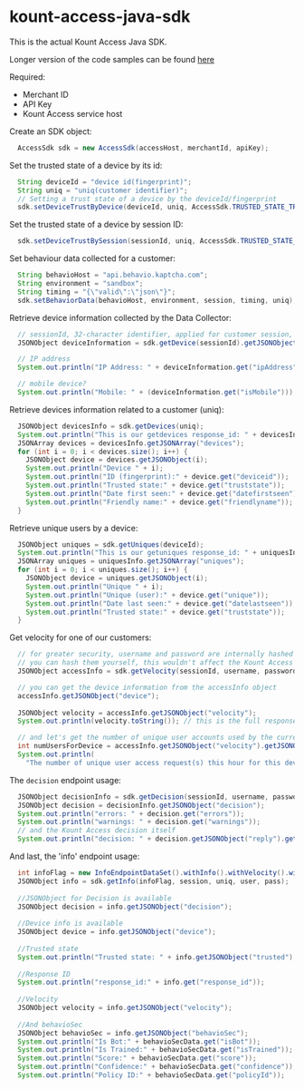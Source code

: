 # kount-access-java-sdk

This is the actual Kount Access Java SDK.

Longer version of the code samples can be found [here](https://github.com/Kount/kount-access-java-sdk/wiki/Kount-Access-Examples)

Required:
* Merchant ID
* API Key
* Kount Access service host

Create an SDK object:
```java
  AccessSdk sdk = new AccessSdk(accessHost, merchantId, apiKey);
```

Set the trusted state of a device by its id:

```java
  String deviceId = "device id(fingerprint)";
  String uniq = "uniq(customer identifier)";
  // Setting a trust state of a device by the deviceId/fingerprint
  sdk.setDeviceTrustByDevice(deviceId, uniq, AccessSdk.TRUSTED_STATE_TRUSTED);
```

Set the trusted state of a device by session ID:

```java
  sdk.setDeviceTrustBySession(sessionId, uniq, AccessSdk.TRUSTED_STATE_TRUSTED);
```

Set behaviour data collected for a customer:
```java
  String behavioHost = "api.behavio.kaptcha.com";
  String environment = "sandbox";
  String timing = "{\"valid\":\"json\"}";
  sdk.setBehaviorData(behavioHost, environment, session, timing, uniq);
```

Retrieve device information collected by the Data Collector:

```java
  // sessionId, 32-character identifier, applied for customer session, provided to data collector
  JSONObject deviceInformation = sdk.getDevice(sessionId).getJSONObject("device");

  // IP address
  System.out.println("IP Address: " + deviceInformation.get("ipAddress"));

  // mobile device?
  System.out.println("Mobile: " + (deviceInformation.get("isMobile"))); // 1 (true) or 0 (false)
```

Retrieve devices information related to a customer (uniq):

```java
  JSONObject devicesInfo = sdk.getDevices(uniq);
  System.out.println("This is our getdevices response_id: " + devicesInfo.getString("response_id"));
  JSONArray devices = devicesInfo.getJSONArray("devices");
  for (int i = 0; i < devices.size(); i++) {
    JSONObject device = devices.getJSONObject(i);
    System.out.println("Device " + i);
    System.out.println("ID (fingerprint):" + device.get("deviceid"));
    System.out.println("Trusted state:" + device.get("truststate"));
    System.out.println("Date first seen:" + device.get("datefirstseen"));
    System.out.println("Friendly name:" + device.get("friendlyname"));
  }
```

Retrieve unique users by a device:

```java
  JSONObject uniques = sdk.getUniques(deviceId);
  System.out.println("This is our getuniques response_id: " + uniquesInfo.getString("response_id"));
  JSONArray uniques = uniquesInfo.getJSONArray("uniques");
  for (int i = 0; i < uniques.size(); i++) {
    JSONObject device = uniques.getJSONObject(i);
    System.out.println("Unique " + i);
    System.out.println("Unique (user):" + device.get("unique"));
    System.out.println("Date last seen:" + device.get("datelastseen"));
    System.out.println("Trusted state:" + device.get("truststate"));
  }
```

Get velocity for one of our customers:
```java
  // for greater security, username and password are internally hashed before transmitting the request
  // you can hash them yourself, this wouldn't affect the Kount Access Service
  JSONObject accessInfo = sdk.getVelocity(sessionId, username, password);

  // you can get the device information from the accessInfo object
  accessInfo.getJSONObject("device");
  
  JSONObject velocity = accessInfo.getJSONObject("velocity");
  System.out.println(velocity.toString()); // this is the full response, which may be huge

  // and let's get the number of unique user accounts used by the current sessions device within the last hour
  int numUsersForDevice = accessInfo.getJSONObject("velocity").getJSONObject("device").getInt("ulh");
  System.out.println(
    "The number of unique user access request(s) this hour for this device is:" + numUsersForDevice);
```

The `decision` endpoint usage:

```java
  JSONObject decisionInfo = sdk.getDecision(sessionId, username, password); // those again are hashed internally
  JSONObject decision = decisionInfo.getJSONObject("decision");
  System.out.println("errors: " + decision.get("errors"));
  System.out.println("warnings: " + decision.get("warnings"));
  // and the Kount Access decision itself
  System.out.println("decision: " + decision.getJSONObject("reply").getJSONObject("ruleEvents").get("decision"));
```

And last, the 'info' endpoint usage:

```java
  int infoFlag = new InfoEndpointDataSet().withInfo().withVelocity().withBehavioSec().withDecision().withTrustedDevice().build();
  JSONObject info = sdk.getInfo(infoFlag, session, uniq, user, pass);
  
  //JSONObject for Decision is available
  JSONObject decision = info.getJSONObject("decision");
  
  //Device info is available
  JSONObject device = info.getJSONObject("device");
  
  //Trusted state
  System.out.println("Trusted state: " + info.getJSONObject("trusted").get("state"));
  
  //Response ID
  System.out.println("response_id:" + info.get("response_id"));
  
  //Velocity
  JSONObject velocity = info.getJSONObject("velocity");
  
  //And behavioSec
  JSONObject behavioSec = info.getJSONObject("behavioSec");
  System.out.println("Is Bot:" + behavioSecData.get("isBot"));
  System.out.println("Is Trained:" + behavioSecData.get("isTrained"));
  System.out.println("Score:" + behavioSecData.get("score"));
  System.out.println("Confidence:" + behavioSecData.get("confidence"));
  System.out.println("Policy ID:" + behavioSecData.get("policyId"));
```

